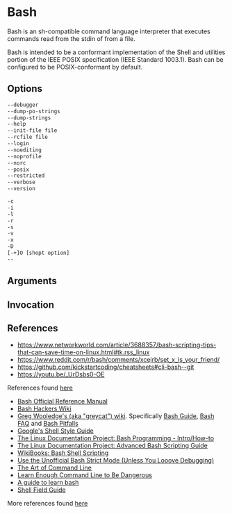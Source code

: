 
# Bash

Bash is an sh-compatible command language interpreter that executes commands
read from the stdin of from a file.

Bash is intended to be a conformant implementation of the Shell and utilities
portion of the IEEE POSIX specification (IEEE Standard 1003.1). Bash can be
configured to be POSIX-conformant by default.

## Options

```sh
--debugger
--dump-po-strings
--dump-strings
--help
--init-file file
--rcfile file
--login
--noediting
--noprofile
--norc
--posix
--restricted
--verbose
--version
```

```sh
-c
-i
-l
-r
-s
-v
-x
-D
[-+]O [shopt option]
--
```

## Arguments

## Invocation

## References

- <https://www.networkworld.com/article/3688357/bash-scripting-tips-that-can-save-time-on-linux.html#tk.rss_linux>
- <https://www.reddit.com/r/bash/comments/xcejrb/set_x_is_your_friend/>
- <https://github.com/kickstartcoding/cheatsheets#cli-bash--git>
- <https://youtu.be/_UrDsbs0-OE>

References found [here](https://github.com/alebcay/awesome-shell#guides)
- [Bash Official Reference Manual](https://www.gnu.org/savannah-checkouts/gnu/bash/manual/bash.html)
- [Bash Hackers Wiki](https://wiki.bash-hackers.org/)
- [Greg Wooledge's (aka "greycat") wiki](https://mywiki.wooledge.org).
  Specifically [Bash Guide](https://mywiki.wooledge.org/BashGuide),
  [Bash FAQ](https://mywiki.wooledge.org/BashFAQ) and 
  [Bash Pitfalls](https://mywiki.wooledge.org/BashPitfalls)
- [Google's Shell Style Guide](https://google.github.io/styleguide/shell.xml)
- [The Linux Documentation Project: Bash Programming - Intro/How-to](https://tldp.org/HOWTO/Bash-Prog-Intro-HOWTO.html)
- [The Linux Documentation Project: Advanced Bash Scripting Guide](https://tldp.org/LDP/abs/html/)
- [WikiBooks: Bash Shell Scripting](https://en.wikibooks.org/wiki/Bash_Shell_Scripting)
- [Use the Unofficial Bash Strict Mode (Unless You Looove Debugging)](http://redsymbol.net/articles/unofficial-bash-strict-mode/)
- [The Art of Command Line](https://github.com/jlevy/the-art-of-command-line)
- [Learn Enough Command Line to Be Dangerous](https://www.learnenough.com/command-line-tutorial/basics)
- [A guide to learn bash](https://github.com/Idnan/bash-guide)
- [Shell Field Guide](https://raimonster.com/scripting-field-guide/)

More references found [here](https://github.com/k4m4/terminals-are-sexy) 


